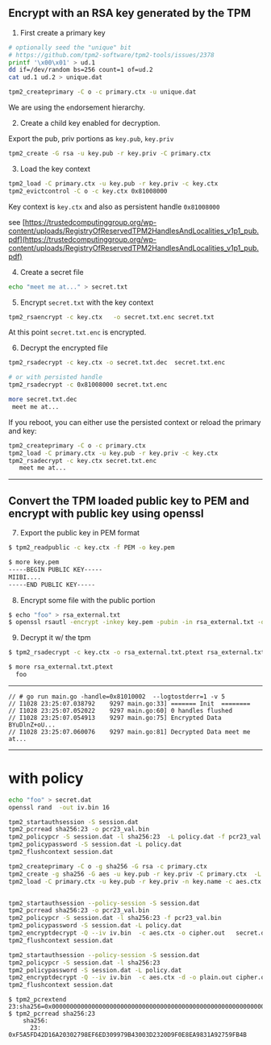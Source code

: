 
##  Encrypt with an RSA key generated by the TPM


1. First create a primary key

```bash
# optionally seed the "unique" bit
# https://github.com/tpm2-software/tpm2-tools/issues/2378
printf '\x00\x01' > ud.1
dd if=/dev/random bs=256 count=1 of=ud.2
cat ud.1 ud.2 > unique.dat

tpm2_createprimary -C o -c primary.ctx -u unique.dat
```

We are using the `e`ndorsement hierarchy.


2. Create a child key enabled for decryption.

Export the pub, priv portions as `key.pub`, `key.priv`

```bash
tpm2_create -G rsa -u key.pub -r key.priv -C primary.ctx
```


3. Load the key context

```bash
tpm2_load -C primary.ctx -u key.pub -r key.priv -c key.ctx
tpm2_evictcontrol -C o -c key.ctx 0x81008000
```

Key context is `key.ctx` and also as persistent handle `0x81008000`

see  [https://trustedcomputinggroup.org/wp-content/uploads/RegistryOfReservedTPM2HandlesAndLocalities_v1p1_pub.pdf](https://trustedcomputinggroup.org/wp-content/uploads/RegistryOfReservedTPM2HandlesAndLocalities_v1p1_pub.pdf)

4. Create a secret file

```bash
echo "meet me at..." > secret.txt
```

5. Encrypt `secret.txt` with the key context

```bash
tpm2_rsaencrypt -c key.ctx   -o secret.txt.enc secret.txt
```

At this point `secret.txt.enc` is encrypted.


6. Decrypt the encrypted file

```bash
tpm2_rsadecrypt -c key.ctx -o secret.txt.dec  secret.txt.enc

# or with persisted handle
tpm2_rsadecrypt -c 0x81008000 secret.txt.enc

more secret.txt.dec
 meet me at...
```

If you reboot, you can either use the persisted context or reload the primary and key:

```bash
tpm2_createprimary -C o -c primary.ctx
tpm2_load -C primary.ctx -u key.pub -r key.priv -c key.ctx
tpm2_rsadecrypt -c key.ctx secret.txt.enc
   meet me at...
```

---


## Convert the TPM loaded public key to PEM and encrypt with public key using openssl

7. Export the public key in PEM format

```bash
$ tpm2_readpublic -c key.ctx -f PEM -o key.pem
```


```bash
$ more key.pem 
-----BEGIN PUBLIC KEY-----
MIIBI....
-----END PUBLIC KEY-----
```

8. Encrypt some file with the public portion
```bash
$ echo "foo" > rsa_external.txt
$ openssl rsautl -encrypt -inkey key.pem -pubin -in rsa_external.txt -out rsa_external.txt.enc
```

9. Decrypt it w/ the tpm

```bash
$ tpm2_rsadecrypt -c key.ctx -o rsa_external.txt.ptext rsa_external.txt.enc

$ more rsa_external.txt.ptext
  foo
```

---

```
// # go run main.go -handle=0x81010002  --logtostderr=1 -v 5
// I1028 23:25:07.038792    9297 main.go:33] ======= Init  ========
// I1028 23:25:07.052022    9297 main.go:60] 0 handles flushed
// I1028 23:25:07.054913    9297 main.go:75] Encrypted Data BYuDlnZ+oU...
// I1028 23:25:07.060076    9297 main.go:81] Decrypted Data meet me at...
```


---

# with policy

```bash
echo "foo" > secret.dat
openssl rand  -out iv.bin 16

tpm2_startauthsession -S session.dat
tpm2_pcrread sha256:23 -o pcr23_val.bin
tpm2_policypcr -S session.dat -l sha256:23  -L policy.dat -f pcr23_val.bin
tpm2_policypassword -S session.dat -L policy.dat
tpm2_flushcontext session.dat

tpm2_createprimary -C o -g sha256 -G rsa -c primary.ctx
tpm2_create -g sha256 -G aes -u key.pub -r key.priv -C primary.ctx  -L policy.dat -p testpswd
tpm2_load -C primary.ctx -u key.pub -r key.priv -n key.name -c aes.ctx  


tpm2_startauthsession --policy-session -S session.dat
tpm2_pcrread sha256:23 -o pcr23_val.bin
tpm2_policypcr -S session.dat -l sha256:23 -f pcr23_val.bin
tpm2_policypassword -S session.dat -L policy.dat 
tpm2_encryptdecrypt -Q --iv iv.bin  -c aes.ctx -o cipher.out   secret.dat  -p"session:session.dat+testpswd"
tpm2_flushcontext session.dat

tpm2_startauthsession --policy-session -S session.dat
tpm2_policypcr -S session.dat -l sha256:23
tpm2_policypassword -S session.dat -L policy.dat 
tpm2_encryptdecrypt -Q --iv iv.bin  -c aes.ctx -d -o plain.out cipher.out  -p"session:session.dat+testpswd"
tpm2_flushcontext session.dat
```


```
$ tpm2_pcrextend 23:sha256=0x0000000000000000000000000000000000000000000000000000000000000000
$ tpm2_pcrread sha256:23
    sha256:
      23: 0xF5A5FD42D16A20302798EF6ED309979B43003D2320D9F0E8EA9831A92759FB4B
```

